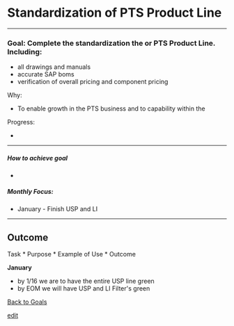 # Standardization of PTS Product Line

---


### Goal: Complete the standardization the or PTS Product Line.  Including:
- all drawings and manuals
- accurate SAP boms
- verification of overall pricing and component pricing 

Why:
 
*  To enable growth in the PTS business and to capability within the 

Progress:

* 

----------

##### How to achieve goal 

*  

##### Monthly Focus:

* January - Finish USP and LI

---

## Outcome 

Task * Purpose * Example of Use * Outcome

**January**

- by 1/16 we are to have the entire USP line green
- by EOM we will have USP and LI Filter's green

[Back to Goals](https://ch3ck3rs.github.io/Goals)

[edit](https://github.com/ch3ck3rs/Goals/blob/gh-pages/2020Goals/Professional/Basic-Debian.md)